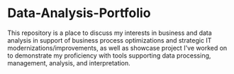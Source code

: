 # Data-Analysis-Portfolio
This repository is a place to discuss my interests in business and data analysis in support of business process optimizations and strategic IT modernizations/improvements, as well as showcase project I've worked on to demonstrate my proficiency with tools supporting data processing, management, analysis, and interpretation.
